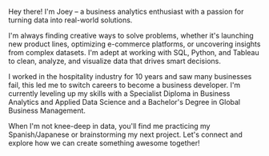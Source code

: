 Hey there! I'm Joey – a business analytics enthusiast with a passion for turning data into real-world solutions.

I'm always finding creative ways to solve problems, whether it's launching new product lines, optimizing e-commerce platforms, or uncovering insights from complex datasets. I'm adept at working with SQL, Python, and Tableau to clean, analyze, and visualize data that drives smart decisions.

I worked in the hospitality industry for 10 years and saw many businesses fail, this led me to switch careers to become a business developer. I'm currently leveling up my skills with a Specialist Diploma in Business Analytics and Applied Data Science and a Bachelor's Degree in Global Business Management.

When I'm not knee-deep in data, you'll find me practicing my Spanish/Japanese or brainstorming my next project. Let's connect and explore how we can create something awesome together!
